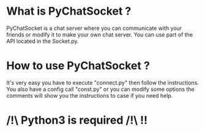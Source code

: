 # What is PyChatSocket ?

PyChatSocket is a chat server where you can communicate with your friends or modify it to make your own chat server. 
You can use part of the API located in the Socket.py.

# How to use PyChatSocket ?

It's very easy you have to execute "connect.py" then follow the instructions.
You also have a config call "const.py" or you can modify some options the comments will show you the instructions to case if you need help.

# /!\ Python3 is required /!\ !!

